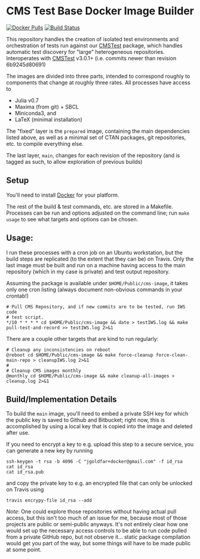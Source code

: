 CMS Test Base Docker Image Builder
=====

[![Docker Pulls](https://img.shields.io/docker/pulls/jgoldfar/cms-test-image.svg)](https://hub.docker.com/r/jgoldfar/cms-test-image/)
[![Build Status](https://travis-ci.org/jgoldfar/cmstest-base-docker.svg?branch=master)](https://travis-ci.org/jgoldfar/cmstest-base-docker)

This repository handles the creation of isolated test environments and orchestration of tests run against our [CMSTest](https://bitbucket.org/jgoldfar/cmstest.jl/) package, which handles automatic test discovery for "large" heterogeneous repositories.
Interoperates with [CMSTest](https://bitbucket.org/jgoldfar/cmstest.jl/) v3.0.1+ (i.e. commits newer than revision 6b9245d80691)

The images are divided into three parts, intended to correspond roughly to components that change at roughly three rates.
All processes have access to

- Julia v0.7
- Maxima (from git) + SBCL
- Miniconda3, and 
- LaTeX (minimal installation)

The "fixed" layer is the `prepared` image, containing the main dependencies listed above, as well as a minimal set of CTAN packages, git repositories, etc. to compile everything else.

The last layer, `main`, changes for each revision of the repository (and is tagged as such, to allow exploration of previous builds)

Setup
-----
You'll need to install [Docker](https://www.docker.com/) for your platform.

The rest of the build & test commands, etc. are stored in a Makefile.
Processes can be run and options adjusted on the command line; run `make usage`
to see what targets and options can be chosen.

Usage:
-----

I run these processes with a cron job on an Ubuntu workstation, but the build steps are replicated (to the extent that they can be) on Travis.
Only the last image must be built and run on a machine having access to the main repository (which in my case is private) and test output repository.

Assuming the package is available under `$HOME/Public/cms-image`, it takes only one cron listing (always document non-obvious commands in your crontab!)

```shell
# Pull CMS Repository, and if new commits are to be tested, run IWS code
# test script. 
*/10 * * * * cd $HOME/Public/cms-image && date > testIWS.log && make pull-test-and-record >> testIWS.log 2>&1
```

There are a couple other targets that are kind to run regularly:
```shell
# Cleanup any inconsistencies on reboot
@reboot cd $HOME/Public/cms-image && make force-cleanup force-clean-main-repo > cleanupIWS.log 2>&1
#
# Cleanup CMS images monthly
@monthly cd $HOME/Public/cms-image && make cleanup-all-images > cleanup.log 2>&1
```

## Build/Implementation Details

To build the `main` image, you'll need to embed a private SSH key for which the public key is saved to Github and Bitbucket; right now, this is accomplished by using a local key that is copied into the image and deleted after use.

If you need to encrypt a key to e.g. upload this step to a secure service, you can generate a new key by running

```shell
ssh-keygen -t rsa -b 4096 -C "jgoldfar+docker@gmail.com" -f id_rsa
cat id_rsa
cat id_rsa.pub
```

and copy the private key to e.g. an encrypted file that can only be unlocked on Travis using

```shell
travis encrypy-file id_rsa --add
```

*Note*: One could explore those repositories without having actual pull access, but this isn't too much of an issue for me, because most of those projects are public or semi-public anyways.
It's not entirely clear how one would set up the necessary access controls to be able to run code pulled from a private GitHub repo, but not observe it... static package compilation would get you part of the way, but some things will have to be made public at some point.

